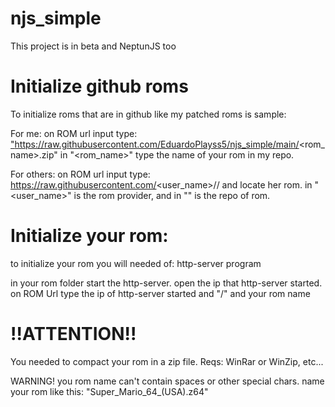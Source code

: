 # njs_simple
This project is in beta and NeptunJS too

# Initialize github roms
To initialize roms that are in github like my patched roms is sample:

For me:
on ROM url input type:
<a href="about:blank">"https://raw.githubusercontent.com/EduardoPlayss5/njs_simple/main/<rom_name>.zip"</a>
in "<rom_name>" type the name of your rom in my repo.

For others:
on ROM url input type:
<a href="about:blank">https://raw.githubusercontent.com/<user_name>/<repository>/</a>
and locate her rom.
in "<user_name>" is the rom provider, and in "<repository>" is the repo of rom.

# Initialize your rom:
to initialize your rom you will needed of:
http-server program

in your rom folder start the http-server.
open the ip that http-server started.
on ROM Url type the ip of http-server started and "/" and your rom name

<h1>!!ATTENTION!!</h1>
You needed to compact your rom in a zip file.
Reqs:
WinRar or WinZip, etc...

WARNING! you rom name can't contain spaces or other special chars. name your rom like this:
"Super_Mario_64_(USA).z64"

